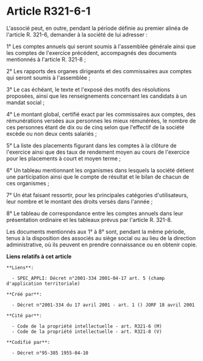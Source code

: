# Article R321-6-1

L'associé peut, en outre, pendant la période définie au premier alinéa de l'article R. 321-6, demander à la société de lui
adresser :

1° Les comptes annuels qui seront soumis à l'assemblée générale ainsi que les comptes de l'exercice précédent, accompagnés
des documents mentionnés à l'article R. 321-8 ;

2° Les rapports des organes dirigeants et des commissaires aux comptes qui seront soumis à l'assemblée ;

3° Le cas échéant, le texte et l'exposé des motifs des résolutions proposées, ainsi que les renseignements concernant les
candidats à un mandat social ;

4° Le montant global, certifié exact par les commissaires aux comptes, des rémunérations versées aux personnes les mieux
rémunérées, le nombre de ces personnes étant de dix ou de cinq selon que l'effectif de la société excède ou non deux cents
salariés ;

5° La liste des placements figurant dans les comptes à la clôture de l'exercice ainsi que des taux de rendement moyen au
cours de l'exercice pour les placements à court et moyen terme ;

6° Un tableau mentionnant les organismes dans lesquels la société détient une participation ainsi que le compte de résultat
et le bilan de chacun de ces organismes ;

7° Un état faisant ressortir, pour les principales catégories d'utilisateurs, leur nombre et le montant des droits versés
dans l'année ;

8° Le tableau de correspondance entre les comptes annuels dans leur présentation ordinaire et les tableaux prévus par
l'article R. 321-8.

Les documents mentionnés aux 1° à 8° sont, pendant la même période, tenus à la disposition des associés au siège social ou au
lieu de la direction administrative, où ils peuvent en prendre connaissance ou en obtenir copie.

**Liens relatifs à cet article**

	**Liens**:

	  - SPEC_APPLI: Décret n°2001-334 2001-04-17 art. 5 (champ d'application territoriale)

	**Créé par**:

	  - Décret n°2001-334 du 17 avril 2001 - art. 1 () JORF 18 avril 2001

	**Cité par**:

	  - Code de la propriété intellectuelle - art. R321-6 (M)
	  - Code de la propriété intellectuelle - art. R321-8 (V)

	**Codifié par**:

	  - Décret n°95-385 1955-04-10
